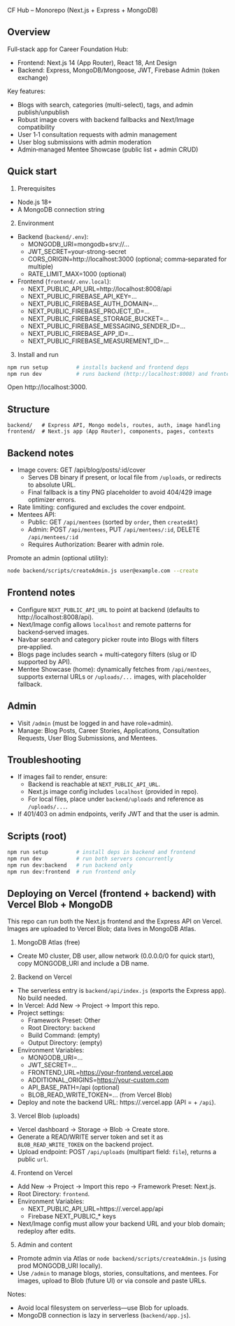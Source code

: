 CF Hub – Monorepo (Next.js + Express + MongoDB)

## Overview

Full‑stack app for Career Foundation Hub:
- Frontend: Next.js 14 (App Router), React 18, Ant Design
- Backend: Express, MongoDB/Mongoose, JWT, Firebase Admin (token exchange)

Key features:
- Blogs with search, categories (multi-select), tags, and admin publish/unpublish
- Robust image covers with backend fallbacks and Next/Image compatibility
- User 1‑1 consultation requests with admin management
- User blog submissions with admin moderation
- Admin‑managed Mentee Showcase (public list + admin CRUD)

## Quick start

1) Prerequisites
- Node.js 18+
- A MongoDB connection string

2) Environment
- Backend (`backend/.env`):
  - MONGODB_URI=mongodb+srv://...
  - JWT_SECRET=your-strong-secret
  - CORS_ORIGIN=http://localhost:3000 (optional; comma‑separated for multiple)
  - RATE_LIMIT_MAX=1000 (optional)
- Frontend (`frontend/.env.local`):
  - NEXT_PUBLIC_API_URL=http://localhost:8008/api
  - NEXT_PUBLIC_FIREBASE_API_KEY=...
  - NEXT_PUBLIC_FIREBASE_AUTH_DOMAIN=...
  - NEXT_PUBLIC_FIREBASE_PROJECT_ID=...
  - NEXT_PUBLIC_FIREBASE_STORAGE_BUCKET=...
  - NEXT_PUBLIC_FIREBASE_MESSAGING_SENDER_ID=...
  - NEXT_PUBLIC_FIREBASE_APP_ID=...
  - NEXT_PUBLIC_FIREBASE_MEASUREMENT_ID=...

3) Install and run

```bash
npm run setup         # installs backend and frontend deps
npm run dev           # runs backend (http://localhost:8008) and frontend (http://localhost:3000)
```

Open http://localhost:3000.

## Structure

```
backend/   # Express API, Mongo models, routes, auth, image handling
frontend/  # Next.js app (App Router), components, pages, contexts
```

## Backend notes

- Image covers: GET /api/blog/posts/:id/cover
  - Serves DB binary if present, or local file from `/uploads`, or redirects to absolute URL.
  - Final fallback is a tiny PNG placeholder to avoid 404/429 image optimizer errors.
- Rate limiting: configured and excludes the cover endpoint.
- Mentees API:
  - Public: GET `/api/mentees` (sorted by `order`, then `createdAt`)
  - Admin: POST `/api/mentees`, PUT `/api/mentees/:id`, DELETE `/api/mentees/:id`
  - Requires Authorization: Bearer <JWT> with admin role.

Promote an admin (optional utility):

```bash
node backend/scripts/createAdmin.js user@example.com --create
```

## Frontend notes

- Configure `NEXT_PUBLIC_API_URL` to point at backend (defaults to http://localhost:8008/api).
- Next/Image config allows `localhost` and remote patterns for backend‑served images.
- Navbar search and category picker route into Blogs with filters pre‑applied.
- Blogs page includes search + multi‑category filters (slug or ID supported by API).
- Mentee Showcase (home): dynamically fetches from `/api/mentees`, supports external URLs or `/uploads/...` images, with placeholder fallback.

## Admin

- Visit `/admin` (must be logged in and have role=admin).
- Manage: Blog Posts, Career Stories, Applications, Consultation Requests, User Blog Submissions, and Mentees.

## Troubleshooting

- If images fail to render, ensure:
  - Backend is reachable at `NEXT_PUBLIC_API_URL`.
  - Next.js image config includes `localhost` (provided in repo).
  - For local files, place under `backend/uploads` and reference as `/uploads/...`.
- If 401/403 on admin endpoints, verify JWT and that the user is admin.

## Scripts (root)

```bash
npm run setup         # install deps in backend and frontend
npm run dev           # run both servers concurrently
npm run dev:backend   # run backend only
npm run dev:frontend  # run frontend only
```

## Deploying on Vercel (frontend + backend) with Vercel Blob + MongoDB

This repo can run both the Next.js frontend and the Express API on Vercel. Images are uploaded to Vercel Blob; data lives in MongoDB Atlas.

1) MongoDB Atlas (free)
- Create M0 cluster, DB user, allow network (0.0.0.0/0 for quick start), copy MONGODB_URI and include a DB name.

2) Backend on Vercel
- The serverless entry is `backend/api/index.js` (exports the Express app). No build needed.
- In Vercel: Add New → Project → Import this repo.
- Project settings:
  - Framework Preset: Other
  - Root Directory: `backend`
  - Build Command: (empty)
  - Output Directory: (empty)
- Environment Variables:
  - MONGODB_URI=...
  - JWT_SECRET=...
  - FRONTEND_URL=https://your-frontend.vercel.app
  - ADDITIONAL_ORIGINS=https://your-custom.com
  - API_BASE_PATH=/api (optional)
  - BLOB_READ_WRITE_TOKEN=... (from Vercel Blob)
- Deploy and note the backend URL: https://<backend>.vercel.app (API = + `/api`).

3) Vercel Blob (uploads)
- Vercel dashboard → Storage → Blob → Create store.
- Generate a READ/WRITE server token and set it as `BLOB_READ_WRITE_TOKEN` on the backend project.
- Upload endpoint: POST `/api/uploads` (multipart field: `file`), returns a public `url`.

4) Frontend on Vercel
- Add New → Project → Import this repo → Framework Preset: Next.js.
- Root Directory: `frontend`.
- Environment Variables:
  - NEXT_PUBLIC_API_URL=https://<backend>.vercel.app/api
  - Firebase NEXT_PUBLIC_* keys
- Next/Image config must allow your backend URL and your blob domain; redeploy after edits.

5) Admin and content
- Promote admin via Atlas or `node backend/scripts/createAdmin.js` (using prod MONGODB_URI locally).
- Use `/admin` to manage blogs, stories, consultations, and mentees. For images, upload to Blob (future UI) or via console and paste URLs.

Notes:
- Avoid local filesystem on serverless—use Blob for uploads.
- MongoDB connection is lazy in serverless (`backend/app.js`).
